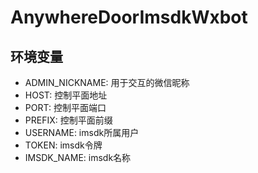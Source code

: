 # AnywhereDoorImsdkWxbot

## 环境变量
* ADMIN_NICKNAME: 用于交互的微信昵称
* HOST: 控制平面地址
* PORT: 控制平面端口
* PREFIX: 控制平面前缀
* USERNAME: imsdk所属用户
* TOKEN: imsdk令牌
* IMSDK_NAME: imsdk名称